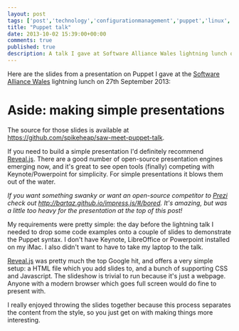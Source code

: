```yaml
---
layout: post
tags: ['post','technology','configurationmanagement','puppet','linux','presentations']
title: "Puppet talk"
date: 2013-10-02 15:39:00+00:00
comments: true
published: true
description: A talk I gave at Software Alliance Wales lightning lunch on the 27th of September 2013
---
```


Here are the slides from a presentation on Puppet I gave at the [Software Alliance Wales](https://twitter.com/SAWBangor) lightning lunch on 27th September 2013:

<script async class="speakerdeck-embed" data-id="029e4b5009b90131f52862a257e402f6" data-ratio="1.29456384323641" src="//speakerdeck.com/assets/embed.js"></script>

# Aside: making simple presentations
The source for those slides is available at https://github.com/spikeheap/saw-meet-puppet-talk. 

If you need to build a simple presentation I'd definitely recommend [Reveal.js](http://lab.hakim.se/reveal-js/#/). There are a good number of open-source presentation engines emerging now, and it's great to see open tools (finally) competing with Keynote/Powerpoint for simplicity. For simple presentations it blows them out of the water.

*If you want something swanky or want an open-source competitor to [Prezi](http://prezi.com/) check out http://bartaz.github.io/impress.js/#/bored. It's amazing, but was a little too heavy for the presentation at the top of this post!*

My requirements were pretty simple: the day before the lightning talk I needed to drop some code examples onto a couple of slides to demonstrate the Puppet syntax. I don't have Keynote, LibreOffice or Powerpoint installed on my iMac. I also didn't want to have to take my laptop to the talk.

[Reveal.js](http://lab.hakim.se/reveal-js/#/) was pretty much the top Google hit, and offers a very simple setup: a HTML file which you add slides to, and a bunch of supporting CSS and Javascript. The slideshow is trivial to run because it's just a webpage. Anyone with a modern browser which goes full screen would do fine to present with.

I really enjoyed throwing the slides together because this process separates the content from the style, so you just get on with making things more interesting.
